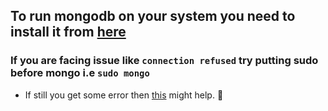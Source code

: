 ## To run mongodb on your system you need to install it from [here](https://docs.mongodb.com/manual/tutorial/install-mongodb-enterprise-on-ubuntu/)

### If you are facing issue like `connection refused` try putting sudo before mongo i.e `sudo mongo`
* If still you get some error then [this](https://askubuntu.com/questions/921753/failed-to-start-mongod-service-unit-mongod-service-not-found) might help. :rocket:
